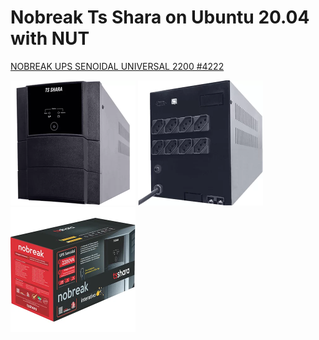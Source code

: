 # Nobreak Ts Shara on Ubuntu 20.04 with NUT

[NOBREAK UPS SENOIDAL UNIVERSAL 2200 #4222](https://tsshara.com.br/produto/nobreak-ups-senoidal-universal-2200-2/)

<img alt="Front panel" src="images/tsshara_front_panel.png" width="200" height="200"> <img alt="Rear panel" src="images/tsshara_rear_panel.png" width="200" height="200"> <img alt="Packaging" src="images/tsshara_packaging.png" width="200" height="200">
